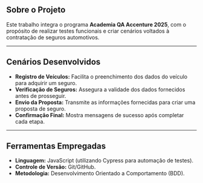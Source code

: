 <h2>Sobre o Projeto</h2>
<p>Este trabalho integra o programa <strong>Academia QA Accenture 2025</strong>, com o propósito de realizar testes funcionais e criar cenários voltados à contratação de seguros automotivos.</p>

<hr>

<h2>Cenários Desenvolvidos</h2>
<ul>
    <li><strong>Registro de Veículos:</strong> Facilita o preenchimento dos dados do veículo para adquirir um seguro.</li>
    <li><strong>Verificação de Seguros:</strong> Assegura a validade dos dados fornecidos antes de prosseguir.</li>
    <li><strong>Envio da Proposta:</strong> Transmite as informações fornecidas para criar uma proposta de seguro.</li>
    <li><strong>Confirmação Final:</strong> Mostra mensagens de sucesso após completar cada etapa.</li>
</ul>

<hr>

<h2>Ferramentas Empregadas</h2>
<ul>
    <li><strong>Linguagem:</strong> JavaScript (utilizando Cypress para automação de testes).</li>
    <li><strong>Controle de Versão:</strong> Git/GitHub.</li>
    <li><strong>Metodologia:</strong> Desenvolvimento Orientado a Comportamento (BDD).</li>
</ul>


